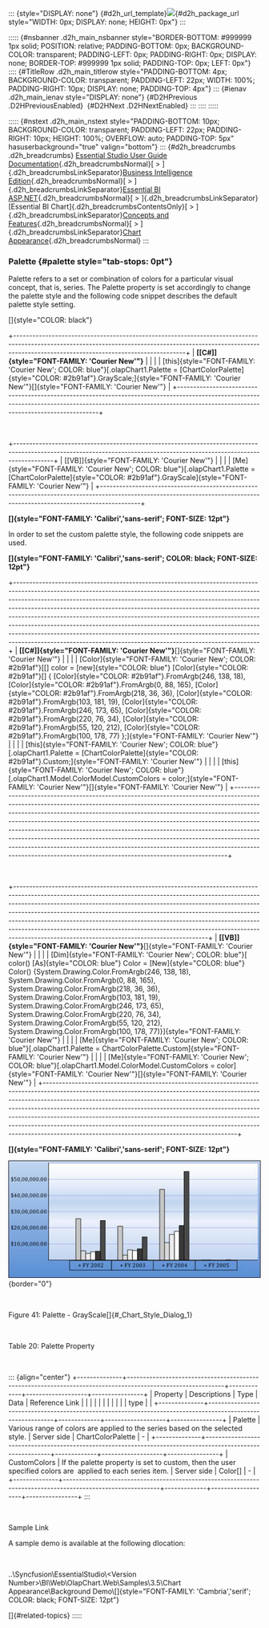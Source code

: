 ::: {style="DISPLAY: none"}
[](ms-xhelp:///?Id=d2h_url_template){#d2h_url_template}![](!package_url!){#d2h_package_url style="WIDTH: 0px; DISPLAY: none; HEIGHT: 0px"}
:::

::::: {#nsbanner .d2h_main_nsbanner style="BORDER-BOTTOM: #999999 1px solid; POSITION: relative; PADDING-BOTTOM: 0px; BACKGROUND-COLOR: transparent; PADDING-LEFT: 0px; PADDING-RIGHT: 0px; DISPLAY: none; BORDER-TOP: #999999 1px solid; PADDING-TOP: 0px; LEFT: 0px"}
:::: {#TitleRow .d2h_main_titlerow style="PADDING-BOTTOM: 4px; BACKGROUND-COLOR: transparent; PADDING-LEFT: 22px; WIDTH: 100%; PADDING-RIGHT: 10px; DISPLAY: none; PADDING-TOP: 4px"}
::: {#ienav .d2h_main_ienav style="DISPLAY: none"}
[](ms-xhelp:///?Id=310eacfa-6a62-4490-8955-8b9d2b9381da){#D2HPrevious .D2HPreviousEnabled}  [](ms-xhelp:///?Id=f87f08e1-8291-426c-8261-95f843231a4e){#D2HNext .D2HNextEnabled}
:::
::::
:::::

::::: {#nstext .d2h_main_nstext style="PADDING-BOTTOM: 10px; BACKGROUND-COLOR: transparent; PADDING-LEFT: 22px; PADDING-RIGHT: 10px; HEIGHT: 100%; OVERFLOW: auto; PADDING-TOP: 5px" hasuserbackground="true" valign="bottom"}
::: {#d2h_breadcrumbs .d2h_breadcrumbs}
[Essential Studio User Guide Documentation](ms-xhelp:///?Id=12457748-09e3-4d74-a240-8e049cedf030){.d2h_breadcrumbsNormal}[ \> ]{.d2h_breadcrumbsLinkSeparator}[Business Intelligence Edition](ms-xhelp:///?Id=fdf33dd8-62b2-47b9-ad7b-fc50e590bca5){.d2h_breadcrumbsNormal}[ \> ]{.d2h_breadcrumbsLinkSeparator}[Essential BI ASP.NET](ms-xhelp:///?Id=99c6694e-59c3-4c59-abb5-ce9ce9a948bc){.d2h_breadcrumbsNormal}[ \> ]{.d2h_breadcrumbsLinkSeparator}[Essential BI Chart]{.d2h_breadcrumbsContentsOnly}[ \> ]{.d2h_breadcrumbsLinkSeparator}[Concepts and Features](ms-xhelp:///?Id=be4e11fe-e0a1-44d7-aa3a-05cf8b78bdb8){.d2h_breadcrumbsNormal}[ \> ]{.d2h_breadcrumbsLinkSeparator}[Chart Appearance](ms-xhelp:///?Id=6b450f80-063f-4b1a-8de8-c88c1c925ebe){.d2h_breadcrumbsNormal}
:::

### Palette {#palette style="tab-stops: 0pt"}

Palette refers to a set or combination of colors for a particular visual concept, that is, series. The Palette property is set accordingly to change the palette style and the following code snippet describes the default palette style setting.

[]{style="COLOR: black"} 

+-----------------------------------------------------------------------------------------------------------------------------------------------------------------------------------------------------------------+
| **[\[C#\]]{style="FONT-FAMILY: 'Courier New'"}**                                                                                                                                                                |
|                                                                                                                                                                                                                 |
| [this]{style="FONT-FAMILY: 'Courier New'; COLOR: blue"}[.olapChart1.Palette = [ChartColorPalette]{style="COLOR: #2b91af"}.GrayScale;]{style="FONT-FAMILY: 'Courier New'"}[]{style="FONT-FAMILY: 'Courier New'"} |
+-----------------------------------------------------------------------------------------------------------------------------------------------------------------------------------------------------------------+

 

+------------------------------------------------------------------------------------------------------------------------------------------------------------------------+
| [\[VB\]]{style="FONT-FAMILY: 'Courier New'"}                                                                                                                           |
|                                                                                                                                                                        |
| [Me]{style="FONT-FAMILY: 'Courier New'; COLOR: blue"}[.olapChart1.Palette = [ChartColorPalette]{style="COLOR: #2b91af"}.GrayScale]{style="FONT-FAMILY: 'Courier New'"} |
+------------------------------------------------------------------------------------------------------------------------------------------------------------------------+

**[]{style="FONT-FAMILY: 'Calibri','sans-serif'; FONT-SIZE: 12pt"}** 

In order to set the custom palette style, the following code snippets are used.

**[]{style="FONT-FAMILY: 'Calibri','sans-serif'; COLOR: black; FONT-SIZE: 12pt"}** 

+----------------------------------------------------------------------------------------------------------------------------------------------------------------------------------------------------------------------------------------------------------------------------------------------------------------------------------------------------------------------------------------------------------------------------------------------------------------------------------------------------------------------------------------------------------------------------------------------------------------------------------------------+
| **[\[C#\]]{style="FONT-FAMILY: 'Courier New'"}**[]{style="FONT-FAMILY: 'Courier New'"}                                                                                                                                                                                                                                                                                                                                                                                                                                                                                                                                                       |
|                                                                                                                                                                                                                                                                                                                                                                                                                                                                                                                                                                                                                                              |
| [Color]{style="FONT-FAMILY: 'Courier New'; COLOR: #2b91af"}[\[\] color = [new]{style="COLOR: blue"} [Color]{style="COLOR: #2b91af"}\[\] { [Color]{style="COLOR: #2b91af"}.FromArgb(246, 138, 18), [Color]{style="COLOR: #2b91af"}.FromArgb(0, 88, 165), [Color]{style="COLOR: #2b91af"}.FromArgb(218, 36, 36), [Color]{style="COLOR: #2b91af"}.FromArgb(103, 181, 19), [Color]{style="COLOR: #2b91af"}.FromArgb(246, 173, 65), [Color]{style="COLOR: #2b91af"}.FromArgb(220, 76, 34), [Color]{style="COLOR: #2b91af"}.FromArgb(55, 120, 212), [Color]{style="COLOR: #2b91af"}.FromArgb(100, 178, 77) };]{style="FONT-FAMILY: 'Courier New'"} |
|                                                                                                                                                                                                                                                                                                                                                                                                                                                                                                                                                                                                                                              |
| [this]{style="FONT-FAMILY: 'Courier New'; COLOR: blue"}[.olapChart1.Palette = [ChartColorPalette]{style="COLOR: #2b91af"}.Custom;]{style="FONT-FAMILY: 'Courier New'"}                                                                                                                                                                                                                                                                                                                                                                                                                                                                       |
|                                                                                                                                                                                                                                                                                                                                                                                                                                                                                                                                                                                                                                              |
| [this]{style="FONT-FAMILY: 'Courier New'; COLOR: blue"}[.olapChart1.Model.ColorModel.CustomColors = color;]{style="FONT-FAMILY: 'Courier New'"}[]{style="FONT-FAMILY: 'Courier New'"}                                                                                                                                                                                                                                                                                                                                                                                                                                                        |
+----------------------------------------------------------------------------------------------------------------------------------------------------------------------------------------------------------------------------------------------------------------------------------------------------------------------------------------------------------------------------------------------------------------------------------------------------------------------------------------------------------------------------------------------------------------------------------------------------------------------------------------------+

 

+------------------------------------------------------------------------------------------------------------------------------------------------------------------------------------------------------------------------------------------------------------------------------------------------------------------------------------------------------------------------------------------------------------------------------------------------------------------------------------------------------------------------------------------------+
| **[\[VB\]]{style="FONT-FAMILY: 'Courier New'"}**[]{style="FONT-FAMILY: 'Courier New'"}                                                                                                                                                                                                                                                                                                                                                                                                                                                         |
|                                                                                                                                                                                                                                                                                                                                                                                                                                                                                                                                                |
| [Dim]{style="FONT-FAMILY: 'Courier New'; COLOR: blue"}[ color() [As]{style="COLOR: blue"} Color = [New]{style="COLOR: blue"} Color() {System.Drawing.Color.FromArgb(246, 138, 18), System.Drawing.Color.FromArgb(0, 88, 165), System.Drawing.Color.FromArgb(218, 36, 36), System.Drawing.Color.FromArgb(103, 181, 19), System.Drawing.Color.FromArgb(246, 173, 65), System.Drawing.Color.FromArgb(220, 76, 34), System.Drawing.Color.FromArgb(55, 120, 212), System.Drawing.Color.FromArgb(100, 178, 77)}]{style="FONT-FAMILY: 'Courier New'"} |
|                                                                                                                                                                                                                                                                                                                                                                                                                                                                                                                                                |
| [Me]{style="FONT-FAMILY: 'Courier New'; COLOR: blue"}[.olapChart1.Palette = ChartColorPalette.Custom]{style="FONT-FAMILY: 'Courier New'"}                                                                                                                                                                                                                                                                                                                                                                                                      |
|                                                                                                                                                                                                                                                                                                                                                                                                                                                                                                                                                |
| [Me]{style="FONT-FAMILY: 'Courier New'; COLOR: blue"}[.olapChart1.Model.ColorModel.CustomColors = color]{style="FONT-FAMILY: 'Courier New'"}[]{style="FONT-FAMILY: 'Courier New'"}                                                                                                                                                                                                                                                                                                                                                             |
+------------------------------------------------------------------------------------------------------------------------------------------------------------------------------------------------------------------------------------------------------------------------------------------------------------------------------------------------------------------------------------------------------------------------------------------------------------------------------------------------------------------------------------------------+

**[]{style="FONT-FAMILY: 'Calibri','sans-serif'; FONT-SIZE: 12pt"}** 

![Description: C:\\Users\\Hari\\Pictures\\OlapChart\\Palette.png](ImagesExt/image48_44.jpg){border="0"}

 

Figure 41: Palette - GrayScale[]{#_Chart_Style_Dialog_1}

 

Table 20: Palette Property

 

::: {align="center"}
+--------------+------------------------------------------------------------------------------------------------------------+-------------+-------------------+----------------+
| Property     | Descriptions                                                                                               | Type        | Data              | Reference Link |
|              |                                                                                                            |             |                   |                |
|              |                                                                                                            |             | type              |                |
+--------------+------------------------------------------------------------------------------------------------------------+-------------+-------------------+----------------+
| Palette      | Various range of colors are applied to the series based on the selected style.                             | Server side | ChartColorPalette | \-             |
+--------------+------------------------------------------------------------------------------------------------------------+-------------+-------------------+----------------+
| CustomColors | If the palette property is set to custom, then the user specified colors are  applied to each series item. | Server side | Color\[\]         | \-             |
+--------------+------------------------------------------------------------------------------------------------------------+-------------+-------------------+----------------+
:::

 

Sample Link

A sample demo is available at the following dlocation:

 

..\\Syncfusion\\EssentialStudio\\\<Version Number\>\\BI\\Web\\OlapChart.Web\\Samples\\3.5\\Chart Appearance\\Background Demo\\[]{style="FONT-FAMILY: 'Cambria','serif'; COLOR: black; FONT-SIZE: 12pt"}

[]{#related-topics}
:::::

